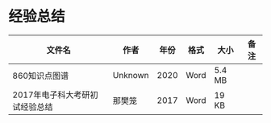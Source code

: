 # 经验总结

文件名|作者|年份|格式|大小|备注
---|---|---|---|---|---
860知识点图谱|Unknown|2020|Word|5.4 MB
2017年电子科大考研初试经验总结|那樊笼|2017|Word|19 KB